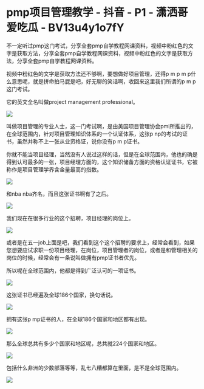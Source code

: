 # pmp项目管理教学 - 抖音 - P1 - 潇洒哥爱吃瓜 - BV13u4y1o7fY

不一定听过pmp这门考试，分享全套pmp自学教程网课资料，视频中粉红色的文字是获取方法，分享全套pmp自学教程网课资料，视频中粉红色的文字是获取方法，分享全套pmp自学教程网课资料。

视频中粉红色的文字是获取方法还不够啊，要想做好项目管理，还得p m p m p什么意思呢，就是拼命拍马屁是吧，好无聊的笑话啊，收回来这里我们所谓的p m p这门考试。

它的英文全名叫做project management professional。

![](img/d7a44b880e060e67c7576c521a64e5ae_1.png)

叫做项目管理的专业人士，这一门考试啊，是由美国项目管理协会pmi所推出的，在全球范围内，针对项目管理知识体系的一个认证体系，这张p np的考试的证书，虽然并称不上一张从业资格证，说你没有p m p证书。

你就不能当项目经理，当然没有人说过这样的话，但是在全球范围内，他也的确是得到认可最多的一张，项目经理方面的，这个知识储备方面的资格认证证书，它被称作是项目管理学界含金量最高的指数。



![](img/d7a44b880e060e67c7576c521a64e5ae_3.png)

和nba nba齐名，而且这张证书啊有了之后。

![](img/d7a44b880e060e67c7576c521a64e5ae_5.png)

我们现在在很多行业的这个招聘，项目经理的岗位上。

![](img/d7a44b880e060e67c7576c521a64e5ae_7.png)

或者是在五一job上面是吧，我们看到这个这个招聘的要求上，经常会看到，如果您想要应试求职一份项目经理，在岗位，项目管理者的岗位，或者是和管理相关的岗位的时候，经常会有一条说叫做拥有pmp证书者优先。

所以呢在全球范围内，他都是得到广泛认可的一项证书。

![](img/d7a44b880e060e67c7576c521a64e5ae_9.png)

这张证书已经遍及全球186个国家，换句话说。

![](img/d7a44b880e060e67c7576c521a64e5ae_11.png)

拥有这张p mp证书的人，在全球186个国家和地区都有出现。

![](img/d7a44b880e060e67c7576c521a64e5ae_13.png)

那么全球总共有多少个国家和地区呢，总共就224个国家和地区。

![](img/d7a44b880e060e67c7576c521a64e5ae_15.png)

包括什么非洲的少数部落等等，乱七八糟都算在里面，是不是全球范围内。

![](img/d7a44b880e060e67c7576c521a64e5ae_17.png)